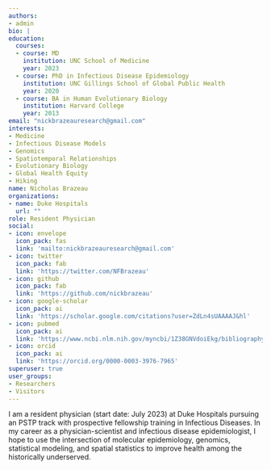 ```yaml
---
authors:
- admin
bio: |
education:
  courses:
  - course: MD
    institution: UNC School of Medicine
    year: 2023
  - course: PhD in Infectious Disease Epidemiology
    institution: UNC Gillings School of Global Public Health
    year: 2020
  - course: BA in Human Evolutionary Biology
    institution: Harvard College
    year: 2013
email: "nickbrazeauresearch@gmail.com"
interests:
- Medicine
- Infectious Disease Models
- Genomics
- Spatiotemporal Relationships
- Evolutionary Biology
- Global Health Equity
- Hiking
name: Nicholas Brazeau
organizations:
- name: Duke Hospitals
  url: ""
role: Resident Physician
social:
- icon: envelope
  icon_pack: fas
  link: 'mailto:nickbrazeauresearch@gmail.com'
- icon: twitter
  icon_pack: fab
  link: 'https://twitter.com/NFBrazeau'
- icon: github
  icon_pack: fab
  link: 'https://github.com/nickbrazeau'
- icon: google-scholar
  icon_pack: ai
  link: 'https://scholar.google.com/citations?user=ZdLn4sUAAAAJ&hl'
- icon: pubmed
  icon_pack: ai
  link: 'https://www.ncbi.nlm.nih.gov/myncbi/1Z38GNVdoiEkg/bibliography/public/'
- icon: orcid
  icon_pack: ai
  link: 'https://orcid.org/0000-0003-3976-7965'
superuser: true
user_groups:
- Researchers
- Visitors
---
```

I am a resident physician (start date: July 2023) at Duke Hospitals pursuing an PSTP track with prospective fellowship training in Infectious Diseases. In my career as a physician-scientist and infectious disease epidemiologist, I hope to use the intersection of molecular epidemiology, genomics, statistical modeling, and spatial statistics to improve health among the historically underserved.
